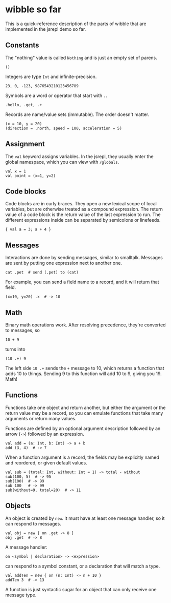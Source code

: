 
# wibble so far

This is a quick-reference description of the parts of wibble that are implemented in the jsrepl demo so far.

## Constants

The "nothing" value is called `Nothing` and is just an empty set of parens.

    ()

Integers are type `Int` and infinite-precision.

    23, 0, -123, 9876543210123456789

Symbols are a word or operator that start with `.`.

    .hello, .get, .+

Records are name/value sets (immutable). The order doesn't matter.

    (x = 10, y = 20)
    (direction = .north, speed = 100, acceleration = 5)

## Assignment

The `val` keyword assigns variables. In the jsrepl, they usually enter the global namespace, which you can view with `/globals`.

    val x = 1
    val point = (x=1, y=2)

## Code blocks

Code blocks are in curly braces. They open a new lexical scope of local variables, but are otherwise treated as a compound expression. The return value of a code block is the return value of the last expression to run. The different expressions inside can be separated by semicolons or linefeeds.

    { val a = 3; a + 4 }

## Messages

Interactions are done by sending messages, similar to smalltalk. Messages are sent by putting one expression next to another one.

    cat .pet  # send (.pet) to (cat)

For example, you can send a field name to a record, and it will return that field.

    (x=10, y=20) .x  # -> 10

## Math

Binary math operations work. After resolving precedence, they're converted to messages, so

    10 + 9

turns into

    (10 .+) 9

The left side `10 .+` sends the `+` message to 10, which returns a function that adds 10 to things. Sending 9 to this function will add 10 to 9, giving you 19. Math!

## Functions

Functions take one object and return another, but either the argument or the return value may be a record, so you can emulate functions that take many arguments or return many values.

Functions are defined by an optional argument description followed by an arrow (`->`) followed by an expression.

    val add = (a: Int, b: Int) -> a + b
    add (3, 4)  # -> 7

When a function argument is a record, the fields may be explicitly named and reordered, or given default values.

    val sub = (total: Int, without: Int = 1) -> total - without
    sub(100, 5)  # -> 95
    sub(100)  # -> 99
    sub 100   # -> 99
    sub(without=9, total=20)  # -> 11

## Objects

An object is created by `new`. It must have at least one message handler, so it can respond to messages.

    val obj = new { on .get -> 8 }
    obj .get  # -> 8

A message handler:

    on <symbol | declaration> -> <expression>

can respond to a symbol constant, or a declaration that will match a type.

    val addTen = new { on (n: Int) -> n + 10 }
    addTen 3  # -> 13

A function is just syntactic sugar for an object that can only receive one message type.
